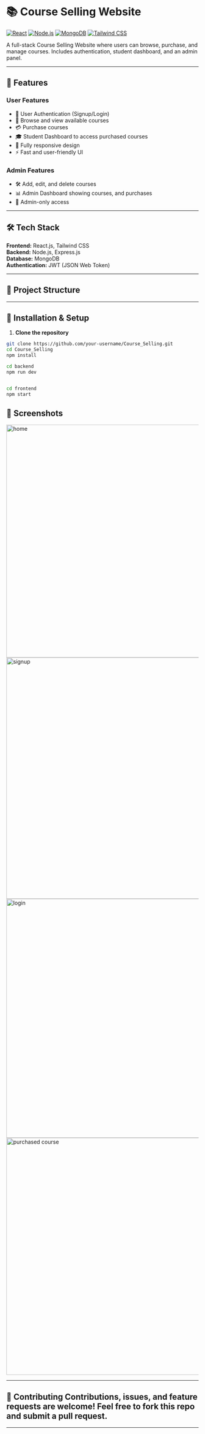 # 📚 Course Selling Website

[![React](https://img.shields.io/badge/React-61DAFB?style=for-the-badge&logo=react&logoColor=black)](https://reactjs.org/)
[![Node.js](https://img.shields.io/badge/Node.js-339933?style=for-the-badge&logo=nodedotjs&logoColor=white)](https://nodejs.org/)
[![MongoDB](https://img.shields.io/badge/MongoDB-47A248?style=for-the-badge&logo=mongodb&logoColor=white)](https://www.mongodb.com/)
[![Tailwind CSS](https://img.shields.io/badge/TailwindCSS-06B6D4?style=for-the-badge&logo=tailwind-css&logoColor=white)](https://tailwindcss.com/)


A full-stack Course Selling Website where users can browse, purchase, and manage courses. Includes authentication, student dashboard, and an admin panel.

---

## 🚀 Features

### **User Features**
* 🔐 User Authentication (Signup/Login)  
* 📖 Browse and view available courses  
* 💳 Purchase courses  
* 🎓 Student Dashboard to access purchased courses  
* 📱 Fully responsive design  
* ⚡ Fast and user-friendly UI  

### **Admin Features**
* 🛠 Add, edit, and delete courses  
* 📊 Admin Dashboard showing  courses, and purchases  
* 🔐 Admin-only access  

---

## 🛠️ Tech Stack

**Frontend:** React.js, Tailwind CSS  
**Backend:** Node.js, Express.js  
**Database:** MongoDB  
**Authentication:** JWT (JSON Web Token)  
 

---

## 📂 Project Structure


---

## 📂 Installation & Setup

1. **Clone the repository**

```bash
git clone https://github.com/your-username/Course_Selling.git
cd Course_Selling
npm install

cd backend
npm run dev


cd frontend
npm start

```

## 📸 Screenshots 
<img width="1302" height="608" alt="home" src="https://github.com/user-attachments/assets/995e1306-f7a2-42a3-a647-7b36e0b38353" /> 
<img width="1356" height="630" alt="signup" src="https://github.com/user-attachments/assets/aa503136-ca98-4f56-9200-a62504ed4d5a" />
<img width="1360" height="624" alt="login" src="https://github.com/user-attachments/assets/5ec8951d-f9c6-42f5-9cc6-e5ccc93d393c" /> 
<img width="1360" height="619" alt="purchased course" src="https://github.com/user-attachments/assets/6243dfbf-7138-4f06-8ae7-7790d57ab8ce" /> 


--- 
## 🤝 Contributing Contributions, issues, and feature requests are welcome! Feel free to fork this repo and submit a pull request.
---

